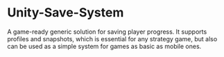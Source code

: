 # Unity-Save-System
A game-ready generic solution for saving player progress. It supports profiles and snapshots, which is essential for any strategy game, but also can be used as a simple system for games as basic as mobile ones.

